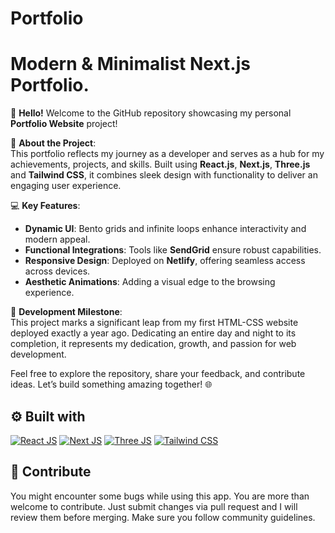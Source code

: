 # Portfolio
# Modern & Minimalist Next.js Portfolio.

👋 **Hello!** Welcome to the GitHub repository showcasing my personal **Portfolio Website** project!  

🚀 **About the Project**:  
This portfolio reflects my journey as a developer and serves as a hub for my achievements, projects, and skills. Built using **React.js**, **Next.js**, **Three.js** and **Tailwind CSS**, it combines sleek design with functionality to deliver an engaging user experience.  

💻 **Key Features**:  
- **Dynamic UI**: Bento grids and infinite loops enhance interactivity and modern appeal.  
- **Functional Integrations**: Tools like **SendGrid** ensure robust capabilities.  
- **Responsive Design**: Deployed on **Netlify**, offering seamless access across devices.  
- **Aesthetic Animations**: Adding a visual edge to the browsing experience.  

🌟 **Development Milestone**:  
This project marks a significant leap from my first HTML-CSS website deployed exactly a year ago. Dedicating an entire day and night to its completion, it represents my dedication, growth, and passion for web development.  

Feel free to explore the repository, share your feedback, and contribute ideas. Let’s build something amazing together! 🌐

## :gear: Built with

[![React JS](https://skillicons.dev/icons?i=react "React JS")](https://react.dev/ "React JS") [![Next JS](https://skillicons.dev/icons?i=next "Next JS")](https://nextjs.org/ "Next JS") [![Three JS](https://skillicons.dev/icons?i=threejs "Three JS")](https://threejs.org/ "Three JS") [![Tailwind CSS](https://skillicons.dev/icons?i=tailwind "Tailwind CSS")](https://tailwindcss.com/ "Tailwind CSS")


## :raised_hands: Contribute

You might encounter some bugs while using this app. You are more than welcome to contribute. Just submit changes via pull request and I will review them before merging. Make sure you follow community guidelines.

